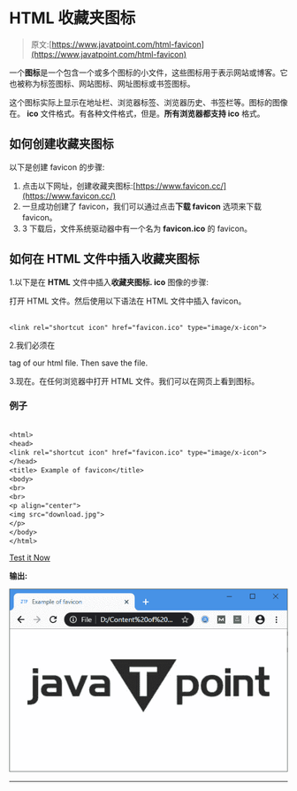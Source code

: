 # HTML 收藏夹图标

> 原文:[https://www.javatpoint.com/html-favicon](https://www.javatpoint.com/html-favicon)

一个**图标**是一个包含一个或多个图标的小文件，这些图标用于表示网站或博客。它也被称为标签图标、网站图标、网址图标或书签图标。

这个图标实际上显示在地址栏、浏览器标签、浏览器历史、书签栏等。图标的图像在。 **ico** 文件格式。有各种文件格式，但是。**所有浏览器都支持 ico** 格式。

## 如何创建收藏夹图标

以下是创建 favicon 的步骤:

1.  点击以下网址，创建收藏夹图标:[https://www.favicon.cc/](https://www.favicon.cc/)
2.  一旦成功创建了 favicon，我们可以通过点击**下载 favicon** 选项来下载 favicon。
3.  3 下载后，文件系统驱动器中有一个名为 **favicon.ico** 的 favicon。

## 如何在 HTML 文件中插入收藏夹图标

1.以下是在 **HTML** 文件中插入**收藏夹图标. ico** 图像的步骤:

打开 HTML 文件。然后使用以下语法在 HTML 文件中插入 favicon。

```

<link rel="shortcut icon" href="favicon.ico" type="image/x-icon">

```

2.我们必须在

tag of our html file. Then save the file.

3.现在。在任何浏览器中打开 HTML 文件。我们可以在网页上看到图标。

### 例子

```

<html>
<head>
<link rel="shortcut icon" href="favicon.ico" type="image/x-icon">
</head>
<title> Example of favicon</title>
<body>
<br>
<br>
<p align="center">
<img src="download.jpg">
</p>
</body>
</html>

```

[Test it Now](https://www.javatpoint.com/oprweb/test.jsp?filename=html-favicon)

**输出:**

![HTML favicon](img/e94e6e28b12db946c33a3c8586ea3369.png)

* * *